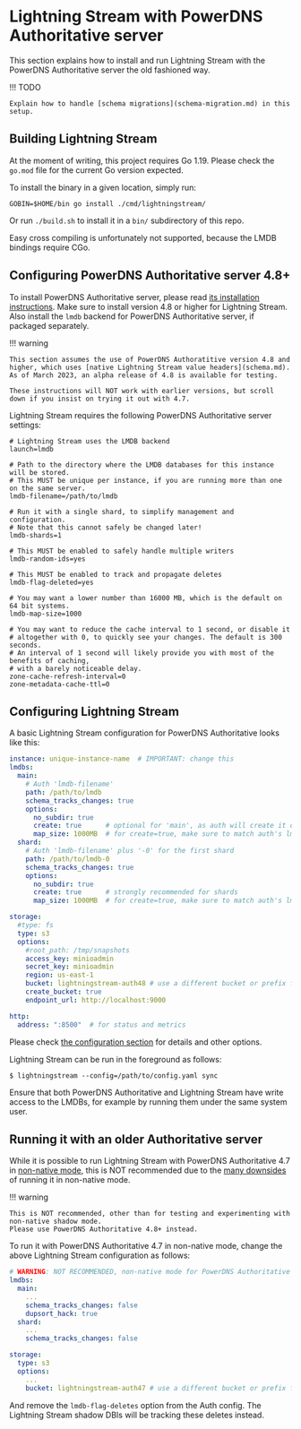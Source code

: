 # Lightning Stream with PowerDNS Authoritative server

This section explains how to install and run Lightning Stream with the PowerDNS Authoritative
server the old fashioned way.

!!! TODO

    Explain how to handle [schema migrations](schema-migration.md) in this setup.

## Building Lightning Stream 

At the moment of writing, this project requires Go 1.19. Please check the `go.mod` file for the current
Go version expected.

To install the binary in a given location, simply run:

    GOBIN=$HOME/bin go install ./cmd/lightningstream/

Or run `./build.sh` to install it in a `bin/` subdirectory of this repo. 

Easy cross compiling is unfortunately not supported, because the LMDB bindings require CGo.


## Configuring PowerDNS Authoritative server 4.8+

To install PowerDNS Authoritative server, please read [its installation instructions](https://doc.powerdns.com/authoritative/installation.html).
Make sure to install version 4.8 or higher for Lightning Stream. Also install the `lmdb` backend for PowerDNS Authoritative server, if packaged
separately.

!!! warning

    This section assumes the use of PowerDNS Authoratitive version 4.8 and higher, which uses [native Lightning Stream value headers](schema.md).
    As of March 2023, an alpha release of 4.8 is available for testing. 

    These instructions will NOT work with earlier versions, but scroll down if you insist on trying it out with 4.7.

Lightning Stream requires the following PowerDNS Authoritative server settings:

```
# Lightning Stream uses the LMDB backend 
launch=lmdb

# Path to the directory where the LMDB databases for this instance will be stored.
# This MUST be unique per instance, if you are running more than one on the same server.
lmdb-filename=/path/to/lmdb

# Run it with a single shard, to simplify management and configuration.
# Note that this cannot safely be changed later!
lmdb-shards=1

# This MUST be enabled to safely handle multiple writers
lmdb-random-ids=yes

# This MUST be enabled to track and propagate deletes
lmdb-flag-deleted=yes

# You may want a lower number than 16000 MB, which is the default on 64 bit systems.
lmdb-map-size=1000

# You may want to reduce the cache interval to 1 second, or disable it
# altogether with 0, to quickly see your changes. The default is 300 seconds.
# An interval of 1 second will likely provide you with most of the benefits of caching,
# with a barely noticeable delay.
zone-cache-refresh-interval=0
zone-metadata-cache-ttl=0
```


## Configuring Lightning Stream

A basic Lightning Stream configuration for PowerDNS Authoritative looks like this:

```yaml
instance: unique-instance-name  # IMPORTANT: change this
lmdbs:
  main:
    # Auth 'lmdb-filename'
    path: /path/to/lmdb
    schema_tracks_changes: true
    options:
      no_subdir: true
      create: true      # optional for 'main', as auth will create it on startup, if needed
      map_size: 1000MB  # for create=true, make sure to match auth's lmdb-map-size
  shard:
    # Auth 'lmdb-filename' plus '-0' for the first shard
    path: /path/to/lmdb-0
    schema_tracks_changes: true
    options:
      no_subdir: true
      create: true      # strongly recommended for shards
      map_size: 1000MB  # for create=true, make sure to match auth's lmdb-map-size

storage:
  #type: fs
  type: s3
  options:
    #root_path: /tmp/snapshots
    access_key: minioadmin
    secret_key: minioadmin
    region: us-east-1
    bucket: lightningstream-auth48 # use a different bucket or prefix for each auth version
    create_bucket: true
    endpoint_url: http://localhost:9000

http:
  address: ":8500"  # for status and metrics
```

Please check [the configuration section](configuration.md) for details and other options.

Lightning Stream can be run in the foreground as follows:

    $ lightningstream --config=/path/to/config.yaml sync 

Ensure that both PowerDNS Authoritative and Lightning Stream have write access to the LMDBs,
for example by running them under the same system user.



## Running it with an older Authoritative server

While it is possible to run Lightning Stream with PowerDNS Authoritative 4.7 in [non-native mode](schema-shadow.md),
this is NOT recommended due to the [many downsides](schema-shadow.md#caveats) of running it in non-native mode.

!!! warning

    This is NOT recommended, other than for testing and experimenting with non-native shadow mode.
    Please use PowerDNS Authoritative 4.8+ instead.

To run it with PowerDNS Authoritative 4.7 in non-native mode, change the above Lightning Stream configuration as follows:

```yaml
# WARNING: NOT RECOMMENDED, non-native mode for PowerDNS Authoritative server 4.7
lmdbs:
  main:
    ...
    schema_tracks_changes: false
    dupsort_hack: true
  shard:
    ...
    schema_tracks_changes: false

storage:
  type: s3
  options:
    ...
    bucket: lightningstream-auth47 # use a different bucket or prefix for each auth version
```

And remove the `lmdb-flag-deletes` option from the Auth config. The Lightning Stream shadow DBIs will be
tracking these deletes instead.


